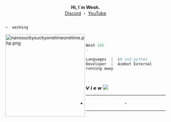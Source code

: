 <p align='center'>
  <b>Hi, I´m Wesh.</b><br>
  <a href="https://discord.gg/w4rgQR4Ejw">Discord</a> ・
  <a href="https://www.youtube.com/@wesh1">YouTube</a>



```bash

>  weshing

```
<img src="https://cdn.discordapp.com/attachments/975703159982923848/998890107492909136/200w.gif" align="left" src="https://media.discordapp.net/attachments/975703159982923848/995337889321844886/1657350460774.jpg?width=682&height=682" alt="nanosuckysuckyonetimeonetime.php.png" width="250" height="260">

```py c# c++


Wesh 165
-

Languages  |  c# and python
Developer  |  Aimbot External
running away 

  
```

𝙑 𝙞 𝙚 𝙬
<img src="https://profile-counter.glitch.me/%7BSlashWebt%7D/count.svg" style="max-width: 100%;">







------------												
- <p align="center"> ・

-----------------

<!---
Slash Web/Slash Web is a ✨ special ✨ repository because its `README.md` (this file) appears on your GitHub profile.
You can click the Preview link to take a look at your changes.
--->

